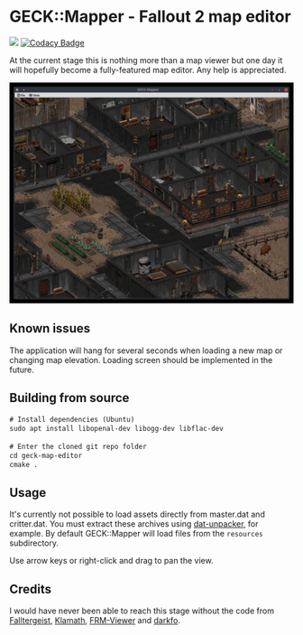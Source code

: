 # GECK::Mapper - Fallout 2 map editor

![](https://github.com/JanSimek/geck-map-editor/workflows/Build/badge.svg) [![Codacy Badge](https://app.codacy.com/project/badge/Grade/50b6611a3e2246c6b07282f87aa5940a)](https://www.codacy.com/gh/JanSimek/geck-map-editor/dashboard?utm_source=github.com&amp;utm_medium=referral&amp;utm_content=JanSimek/geck-map-editor&amp;utm_campaign=Badge_Grade)

At the current stage this is nothing more than a map viewer but one day it will hopefully become a fully-featured map editor. Any help is appreciated.

![Screenshot](https://github.com/JanSimek/geck-map-editor/blob/master/screenshot.jpg "Screenshot")

## Known issues

The application will hang for several seconds when loading a new map or changing map elevation. Loading screen should be implemented in the future.

## Building from source

```
# Install dependencies (Ubuntu)
sudo apt install libopenal-dev libogg-dev libflac-dev

# Enter the cloned git repo folder
cd geck-map-editor
cmake .
```

## Usage

It's currently not possible to load assets directly from master.dat and critter.dat. You must extract these archives using [dat-unpacker](https://github.com/falltergeist/dat-unpacker), for example. By default GECK::Mapper will load files from the `resources` subdirectory.

Use arrow keys or right-click and drag to pan the view.

## Credits

I would have never been able to reach this stage without the code from [Falltergeist](https://github.com/falltergeist/falltergeist/), [Klamath](https://github.com/adamkewley/klamath), [FRM-Viewer](https://github.com/Primagen/Fallout-FRM-Viewer) and [darkfo](https://github.com/darkf/darkfo).
